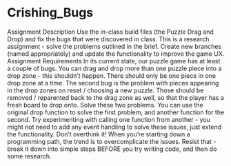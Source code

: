 # Crishing_Bugs
Assignment Description
Use the in-class build files (the Puzzle Drag and Drop) and fix the bugs that were discovered in
class. This is a research assignment - solve the problems outlined in the brief.
Create new branches (named appropriately) and update the functionality to improve
the game UX.
Assignment Requirements
In its current state, our puzzle game has at least a couple of bugs. You can drag and drop more
than one puzzle piece into a drop zone - this shouldn’t happen. There should only be one piece
in one drop zone at a time.
The second bug is the problem with pieces appearing in the drop zones on reset / choosing a
new puzzle. Those should be removed / reparented back to the drag zone as well, so that the
player has a fresh board to drop onto.
Solve these two problems. You can use the original drop function to solve the first problem, and
another function for the second. Try experimenting with calling one function from another - you
might not need to add any event handling to solve these issues, just extend the functionality.
Don’t overthink it! When you’re starting down a programming path, the trend is to
overcomplicate the issues. Resist that - break it down into simple steps BEFORE you try writing
code, and then do some research.
